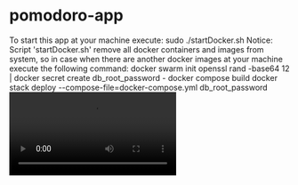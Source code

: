 # pomodoro-app

To start this app at your machine execute:
sudo ./startDocker.sh
Notice:
Script 'startDocker.sh' remove all docker containers and images from system, so in case when there are another docker images at your machine execute the following command:
docker swarm init
openssl rand -base64 12 | docker secret create db_root_password -
docker compose build
docker stack deploy --compose-file=docker-compose.yml db_root_password
<video src="./pomodoro.mp4" controls="controls" style="max-width: 730px;">
</video>

